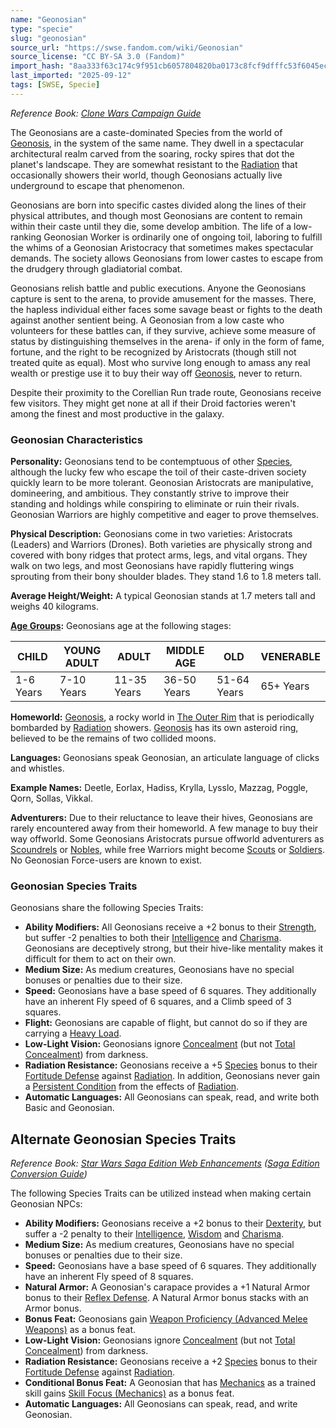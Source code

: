```yaml
---
name: "Geonosian"
type: "specie"
slug: "geonosian"
source_url: "https://swse.fandom.com/wiki/Geonosian"
source_license: "CC BY-SA 3.0 (Fandom)"
import_hash: "8aa333f63c174c9f951cb6057804820ba0173c8fcf9dfffc53f6045ec5e11b90"
last_imported: "2025-09-12"
tags: [SWSE, Specie]
---
```

*Reference Book: [Clone Wars Campaign Guide](https://swse.fandom.com/wiki/Star_Wars_Saga_Edition_Clone_Wars_Campaign_Guide)*

The Geonosians are a caste-dominated Species from the world of [Geonosis](https://swse.fandom.com/wiki/Geonosis), in the system of the same name. They dwell in a spectacular architectural realm carved from the soaring, rocky spires that dot the planet's landscape. They are somewhat resistant to the [Radiation](https://swse.fandom.com/wiki/Radiation) that occasionally showers their world, though Geonosians actually live underground to escape that phenomenon.

Geonosians are born into specific castes divided along the lines of their physical attributes, and though most Geonosians are content to remain within their caste until they die, some develop ambition. The life of a low-ranking Geonosian Worker is ordinarily one of ongoing toil, laboring to fulfill the whims of a Geonosian Aristocracy that sometimes makes spectacular demands. The society allows Geonosians from lower castes to escape from the drudgery through gladiatorial combat.

Geonosians relish battle and public executions. Anyone the Geonosians capture is sent to the arena, to provide amusement for the masses. There, the hapless individual either faces some savage beast or fights to the death against another sentient being. A Geonosian from a low caste who volunteers for these battles can, if they survive, achieve some measure of status by distinguishing themselves in the arena- if only in the form of fame, fortune, and the right to be recognized by Aristocrats (though still not treated quite as equal). Most who survive long enough to amass any real wealth or prestige use it to buy their way off [Geonosis](https://swse.fandom.com/wiki/Geonosis), never to return.

Despite their proximity to the Corellian Run trade route, Geonosians receive few visitors. They might get none at all if their Droid factories weren't among the finest and most productive in the galaxy.

### Geonosian Characteristics

**Personality:** Geonosians tend to be contemptuous of other [Species](https://swse.fandom.com/wiki/Species), although the lucky few who escape the toil of their caste-driven society quickly learn to be more tolerant. Geonosian Aristocrats are manipulative, domineering, and ambitious. They constantly strive to improve their standing and holdings while conspiring to eliminate or ruin their rivals. Geonosian Warriors are highly competitive and eager to prove themselves.

**Physical Description:** Geonosians come in two varieties: Aristocrats (Leaders) and Warriors (Drones). Both varieties are physically strong and covered with bony ridges that protect arms, legs, and vital organs. They walk on two legs, and most Geonosians have rapidly fluttering wings sprouting from their bony shoulder blades. They stand 1.6 to 1.8 meters tall.

**Average Height/Weight:** A typical Geonosian stands at 1.7 meters tall and weighs 40 kilograms.

**[Age Groups](https://swse.fandom.com/wiki/Age_Groups):** Geonosians age at the following stages:

| CHILD | YOUNG ADULT | ADULT | MIDDLE AGE | OLD | VENERABLE |
| --- | --- | --- | --- | --- | --- |
| 1-6 Years | 7-10 Years | 11-35 Years | 36-50 Years | 51-64 Years | 65+ Years |

**Homeworld:** [Geonosis](https://swse.fandom.com/wiki/Geonosis), a rocky world in [The Outer Rim](https://swse.fandom.com/wiki/The_Outer_Rim) that is periodically bombarded by [Radiation](https://swse.fandom.com/wiki/Radiation) showers. [Geonosis](https://swse.fandom.com/wiki/Geonosis) has its own asteroid ring, believed to be the remains of two collided moons.

**Languages:** Geonosians speak Geonosian, an articulate language of clicks and whistles.

**Example Names:** Deetle, Eorlax, Hadiss, Krylla, Lysslo, Mazzag, Poggle, Qorn, Sollas, Vikkal.

**Adventurers:** Due to their reluctance to leave their hives, Geonosians are rarely encountered away from their homeworld. A few manage to buy their way offworld. Some Geonosians Aristocrats pursue offworld adventurers as [Scoundrels](https://swse.fandom.com/wiki/Scoundrels) or [Nobles](https://swse.fandom.com/wiki/Nobles), while free Warriors might become [Scouts](https://swse.fandom.com/wiki/Scouts) or [Soldiers](https://swse.fandom.com/wiki/Soldiers). No Geonosian Force-users are known to exist.

### Geonosian Species Traits
Geonosians share the following Species Traits:
- **Ability Modifiers:** All Geonosians receive a +2 bonus to their [Strength](https://swse.fandom.com/wiki/Strength), but suffer -2 penalties to both their [Intelligence](https://swse.fandom.com/wiki/Intelligence) and [Charisma](https://swse.fandom.com/wiki/Charisma). Geonosians are deceptively strong, but their hive-like mentality makes it difficult for them to act on their own.
- **Medium Size:** As medium creatures, Geonosians have no special bonuses or penalties due to their size.
- **Speed:** Geonosians have a base speed of 6 squares. They additionally have an inherent Fly speed of 6 squares, and a Climb speed of 3 squares.
- **Flight:** Geonosians are capable of flight, but cannot do so if they are carrying a [Heavy Load](https://swse.fandom.com/wiki/Heavy_Load).
- **Low-Light Vision:** Geonosians ignore [Concealment](https://swse.fandom.com/wiki/Concealment) (but not [Total Concealment](https://swse.fandom.com/wiki/Total_Concealment)) from darkness.
- **Radiation Resistance:** Geonosians receive a +5 [Species](https://swse.fandom.com/wiki/Species) bonus to their [Fortitude Defense](https://swse.fandom.com/wiki/Fortitude_Defense) against [Radiation](https://swse.fandom.com/wiki/Radiation). In addition, Geonosians never gain a [Persistent Condition](https://swse.fandom.com/wiki/Persistent_Condition) from the effects of [Radiation](https://swse.fandom.com/wiki/Radiation).
- **Automatic Languages:** All Geonosians can speak, read, and write both Basic and Geonosian.

## Alternate Geonosian Species Traits
*Reference Book: [Star Wars Saga Edition Web Enhancements](https://swse.fandom.com/wiki/Star_Wars_Saga_Edition_Web_Enhancements) ([Saga Edition Conversion Guide](https://swse.fandom.com/wiki/Saga_Edition_Conversion_Guide))*

The following Species Traits can be utilized instead when making certain Geonosian NPCs:

- **Ability Modifiers:** Geonosians receive a +2 bonus to their [Dexterity](https://swse.fandom.com/wiki/Dexterity), but suffer a -2 penalty to their [Intelligence](https://swse.fandom.com/wiki/Intelligence), [Wisdom](https://swse.fandom.com/wiki/Wisdom) and [Charisma](https://swse.fandom.com/wiki/Charisma).
- **Medium Size:** As medium creatures, Geonosians have no special bonuses or penalties due to their size.
- **Speed:** Geonosians have a base speed of 6 squares. They additionally have an inherent Fly speed of 8 squares.
- **Natural Armor:** A Geonosian's carapace provides a +1 Natural Armor bonus to their [Reflex Defense](https://swse.fandom.com/wiki/Reflex_Defense). A Natural Armor bonus stacks with an Armor bonus.
- **Bonus Feat:** Geonosians gain [Weapon Proficiency (Advanced Melee Weapons)](https://swse.fandom.com/wiki/Weapon_Proficiency_(Advanced_Melee_Weapons)) as a bonus feat.
- **Low-Light Vision:** Geonosians ignore [Concealment](https://swse.fandom.com/wiki/Concealment) (but not [Total Concealment](https://swse.fandom.com/wiki/Total_Concealment)) from darkness.
- **Radiation Resistance:** Geonosians receive a +2 [Species](https://swse.fandom.com/wiki/Species) bonus to their [Fortitude Defense](https://swse.fandom.com/wiki/Fortitude_Defense) against [Radiation](https://swse.fandom.com/wiki/Radiation).
- **Conditional Bonus Feat:** A Geonosian that has [Mechanics](https://swse.fandom.com/wiki/Mechanics) as a trained skill gains [Skill Focus (Mechanics)](https://swse.fandom.com/wiki/Skill_Focus_(Mechanics)) as a bonus feat.
- **Automatic Languages:** All Geonosians can speak, read, and write Geonosian.